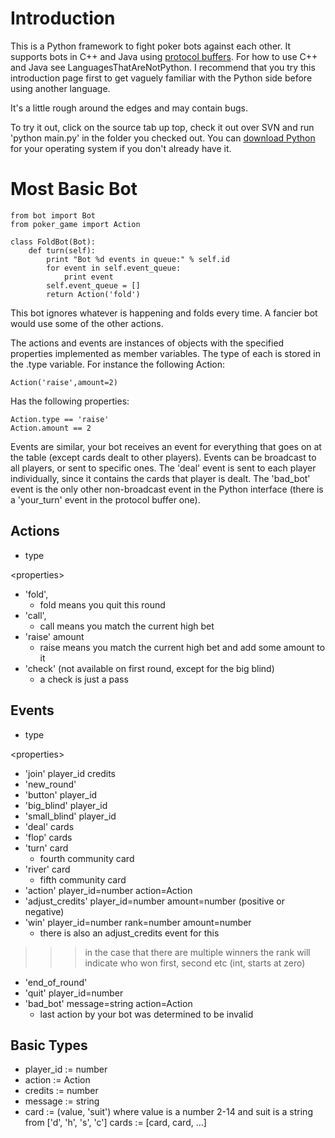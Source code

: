 # Introduction #

This is a Python framework to fight poker bots against each other.  It supports bots in C++ and Java using [protocol buffers](http://code.google.com/apis/protocolbuffers/docs/overview.html).  For how to use C++ and Java see LanguagesThatAreNotPython.  I recommend that you try this introduction page first to get vaguely familiar with the Python side before using another language.

It's a little rough around the edges and may contain bugs.

To try it out, click on the source tab up top, check it out over SVN and run 'python main.py' in the folder you checked out.  You can [download Python](http://www.python.org/download/releases/2.6.1/) for your operating system if you don't already have it.

# Most Basic Bot #

```
from bot import Bot
from poker_game import Action

class FoldBot(Bot):
    def turn(self):
        print "Bot %d events in queue:" % self.id
        for event in self.event_queue:
            print event
        self.event_queue = []
        return Action('fold')
```

This bot ignores whatever is happening and folds every time.  A fancier bot would use some of the other actions.

The actions and events are instances of objects with the specified properties implemented as member variables.  The type of each is stored in the .type variable.  For instance the following Action:
```
Action('raise',amount=2)
```

Has the following properties:
```
Action.type == 'raise'
Action.amount == 2
```

Events are similar, your bot receives an event for everything that goes on at the table (except cards dealt to other players).  Events can be broadcast to all players, or sent to specific ones.  The 'deal' event is sent to each player individually, since it contains the cards that player is dealt.  The 'bad\_bot' event is the only other non-broadcast event in the Python interface (there is a 'your\_turn' event in the protocol buffer one).

## Actions ##

  * type 

&lt;properties&gt;


  * 'fold',
    * fold means you quit this round
  * 'call',
    * call means you match the current high bet
  * 'raise' amount
    * raise means you match the current high bet and add some amount to it
  * 'check' (not available on first round, except for the big blind)
    * a check is just a pass

## Events ##

  * type 

&lt;properties&gt;


  * 'join' player\_id credits
  * 'new\_round'
  * 'button' player\_id
  * 'big\_blind' player\_id
  * 'small\_blind' player\_id
  * 'deal' cards
  * 'flop' cards
  * 'turn' card
    * fourth community card
  * 'river' card
    * fifth community card
  * 'action' player\_id=number action=Action
  * 'adjust\_credits'  player\_id=number amount=number (positive or negative)
  * 'win' player\_id=number rank=number amount=number
    * there is also an adjust\_credits event for this
> > > in the case that there are multiple winners
> > > the rank will indicate who won first, second etc (int, starts at zero)
  * 'end\_of\_round'
  * 'quit' player\_id=number
  * 'bad\_bot' message=string action=Action
    * last action by your bot was determined to be invalid

## Basic Types ##

  * player\_id := number
  * action := Action
  * credits := number
  * message := string
  * card := (value, 'suit') where value is a number 2-14 and suit is a string from ['d', 'h', 's', 'c']
cards := [card, card, ...]
